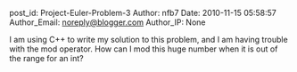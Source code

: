 post_id: Project-Euler-Problem-3
Author: nfb7
Date: 2010-11-15 05:58:57
Author_Email: noreply@blogger.com
Author_IP: None

I am using C++ to write my solution to this problem, and I am having trouble
with the mod operator. How can I mod this huge number when it is out of the
range for an int?
